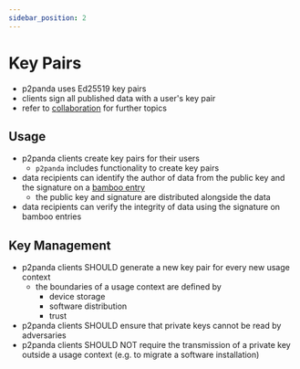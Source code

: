 ```yaml
---
sidebar_position: 2
---
```


# Key Pairs

- p2panda uses Ed25519 key pairs
- clients sign all published data with a user's key pair
- refer to [collaboration](/docs/collaboration/overview) for further topics

## Usage

- p2panda clients create key pairs for their users
  - `p2panda` includes functionality to create key pairs
- data recipients can identify the author of data from the public key and the signature on a [bamboo entry](/docs/writing-data/encoding#bamboo-)
  - the public key and signature are distributed alongside the data
- data recipients can verify the integrity of data using the signature on bamboo entries

## Key Management

- p2panda clients SHOULD generate a new key pair for every new usage context
  - the boundaries of a usage context are defined by
    - device storage
    - software distribution
    - trust
- p2panda clients SHOULD ensure that private keys cannot be read by adversaries
- p2panda clients SHOULD NOT require the transmission of a private key outside a usage context (e.g. to migrate a software installation)
